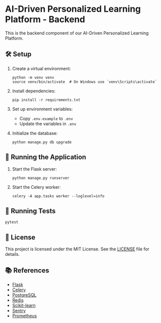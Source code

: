 # AI-Driven Personalized Learning Platform - Backend

This is the backend component of our AI-Driven Personalized Learning Platform.

## 🛠️ Setup

1. Create a virtual environment:
   ```
   python -m venv venv
   source venv/bin/activate  # On Windows use `venv\Scripts\activate`
   ```

2. Install dependencies:
   ```
   pip install -r requirements.txt
   ```

3. Set up environment variables:
   - Copy `.env.example` to `.env`
   - Update the variables in `.env`

4. Initialize the database:
   ```
   python manage.py db upgrade
   ```

## 🚀 Running the Application

1. Start the Flask server:
   ```
   python manage.py runserver
   ```

2. Start the Celery worker:
   ```
   celery -A app.tasks worker --loglevel=info
   ```

## 🧪 Running Tests

```
pytest
```

## 📄 License

This project is licensed under the MIT License. See the [LICENSE](LICENSE) file for details.

## 📚 References

- [Flask](https://flask.palletsprojects.com/)
- [Celery](https://docs.celeryq.dev/)
- [PostgreSQL](https://www.postgresql.org/)
- [Redis](https://redis.io/)
- [Scikit-learn](https://scikit-learn.org/)
- [Sentry](https://sentry.io/)
- [Prometheus](https://prometheus.io/)